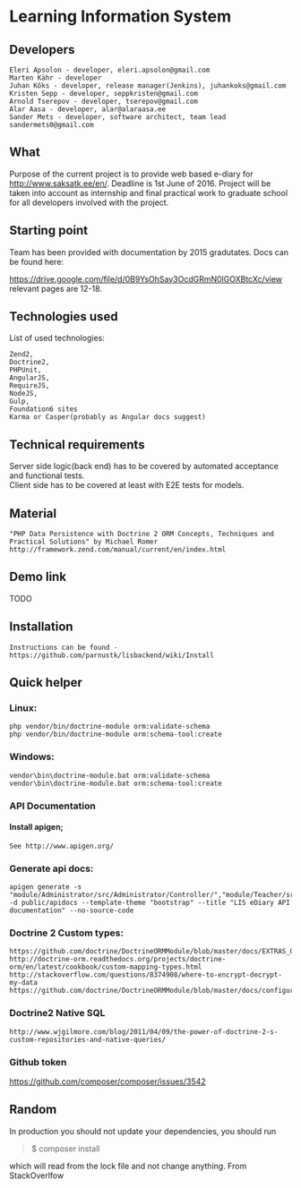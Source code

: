 # Learning Information System 

## Developers

    Eleri Apsolon - developer, eleri.apsolon@gmail.com
    Marten Kähr - developer
    Juhan Kõks - developer, release manager(Jenkins), juhankoks@gmail.com
    Kristen Sepp - developer, seppkristen@gmail.com
    Arnold Tserepov - developer, tserepov@gmail.com
    Alar Aasa - developer, alar@alaraasa.ee
    Sander Mets - developer, software architect, team lead sandermets0@gmail.com

## What

Purpose of the current project is to provide web based e-diary for http://www.saksatk.ee/en/. Deadline is 1st June of 2016. 
Project will be taken into account as internship and final practical work to graduate school for all developers involved with the project.  

## Starting point

Team has been provided with documentation by 2015 gradutates. Docs can be found here:

https://drive.google.com/file/d/0B9YsOhSay3OcdGRmN0lGOXBtcXc/view relevant pages are 12-18.

## Technologies used

List of used technologies:

    Zend2, 
    Doctrine2, 
    PHPUnit, 
    AngularJS, 
    RequireJS, 
    NodeJS, 
    Gulp, 
    Foundation6 sites
    Karma or Casper(probably as Angular docs suggest)

## Technical requirements

Server side logic(back end) has to be covered by automated acceptance and functional tests.  
Client side has to be covered at least with E2E tests for models.  

## Material

    "PHP Data Persistence with Doctrine 2 ORM Concepts, Techniques and Practical Solutions" by Michael Romer
    http://framework.zend.com/manual/current/en/index.html  
    
## Demo link
TODO

## Installation

    Instructions can be found - https://github.com/parnustk/lisbackend/wiki/Install  

## Quick helper

### Linux:

    php vendor/bin/doctrine-module orm:validate-schema
    php vendor/bin/doctrine-module orm:schema-tool:create
   
### Windows:

    vendor\bin\doctrine-module.bat orm:validate-schema
    vendor\bin\doctrine-module.bat orm:schema-tool:create

### API Documentation

#### Install apigen;

    See http://www.apigen.org/

### Generate api docs:

    apigen generate -s "module/Administrator/src/Administrator/Controller/","module/Teacher/src/Teacher/Controller/","module/Student/src/Student/Controller/" -d public/apidocs --template-theme "bootstrap" --title "LIS eDiary API documentation" --no-source-code

### Doctrine 2 Custom types:

    https://github.com/doctrine/DoctrineORMModule/blob/master/docs/EXTRAS_ORM.md
    http://doctrine-orm.readthedocs.org/projects/doctrine-orm/en/latest/cookbook/custom-mapping-types.html
    http://stackoverflow.com/questions/8374908/where-to-encrypt-decrypt-my-data
    https://github.com/doctrine/DoctrineORMModule/blob/master/docs/configuration.md

### Doctrine2 Native SQL

    http://www.wjgilmore.com/blog/2011/04/09/the-power-of-doctrine-2-s-custom-repositories-and-native-queries/

### Github token

https://github.com/composer/composer/issues/3542

## Random
	
In production you should not update your dependencies, you should run  
  
>$ composer install   
  
which will read from the lock file and not change anything. From StackOverlfow
